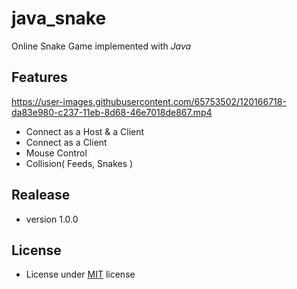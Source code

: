 # java_snake
Online Snake Game implemented with *Java*


## Features
https://user-images.githubusercontent.com/65753502/120166718-da83e980-c237-11eb-8d68-46e7018de867.mp4

- Connect as a Host & a Client
- Connect as a Client
- Mouse Control
- Collision( Feeds, Snakes )

## Realease
- version 1.0.0

## License
- License under [MIT](https://github.com/smsh0722/java_snake/blob/main/LICENSE) license
